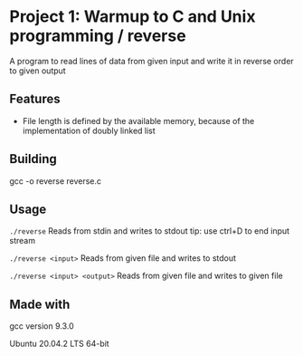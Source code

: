 # Project 1: Warmup to C and Unix programming / reverse

A program to read lines of data from given input and write it in reverse order to given output

## Features

* File length is defined by the available memory, because of the implementation of doubly linked list

## Building
gcc -o reverse reverse.c

## Usage
`./reverse`
Reads from stdin and writes to stdout
tip: use ctrl+D to end input stream

`./reverse <input>`
Reads from given file and writes to stdout

`./reverse <input> <output>`
Reads from given file and writes to given file


## Made with
gcc version 9.3.0

Ubuntu 20.04.2 LTS 64-bit
